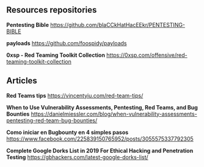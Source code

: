 ## Resources repositories
**Pentesting Bible**
https://github.com/blaCCkHatHacEEkr/PENTESTING-BIBLE

**payloads**
https://github.com/foospidy/payloads

**0xsp - Red Teaming Toolkit Collection**
https://0xsp.com/offensive/red-teaming-toolkit-collection


## Articles
**Red Teams tips**
https://vincentyiu.com/red-team-tips/

**When to Use Vulnerability Assessments, Pentesting, Red Teams, and Bug Bounties**
https://danielmiessler.com/blog/when-vulnerability-assessments-pentesting-red-team-bug-bounties/

**Como iniciar en Bugbounty en 4 simples pasos**
https://www.facebook.com/225839150765952/posts/3055575337792305

**Complete Google Dorks List in 2019 For Ethical Hacking and Penetration Testing**
https://gbhackers.com/latest-google-dorks-list/

